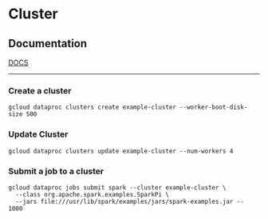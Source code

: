 # Cluster
## Documentation

[DOCS](https://cloud.google.com/sdk/gcloud/reference/dataproc/clusters)

---


### Create a cluster

```
gcloud dataproc clusters create example-cluster --worker-boot-disk-size 500
```

### Update Cluster

```
gcloud dataproc clusters update example-cluster --num-workers 4
```

### Submit a job to a cluster

```
gcloud dataproc jobs submit spark --cluster example-cluster \
  --class org.apache.spark.examples.SparkPi \
  --jars file:///usr/lib/spark/examples/jars/spark-examples.jar -- 1000
```